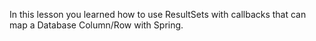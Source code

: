 In this lesson you learned how to use ResultSets with callbacks that
can map a Database Column/Row with Spring.
